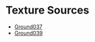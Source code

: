 # Texture Sources

- [Ground037](https://cc0textures.com/view?id=Ground037)
- [Ground039](https://cc0textures.com/view?id=Ground039)
